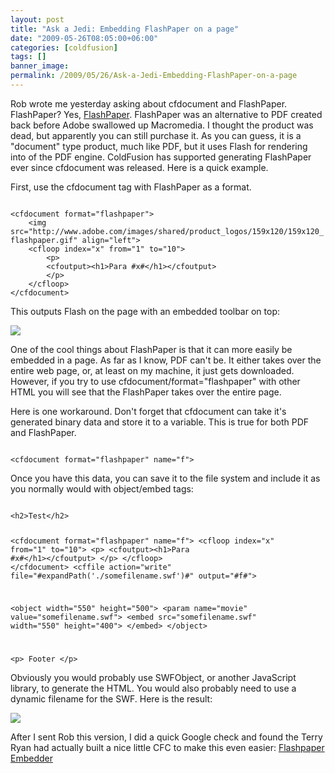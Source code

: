 ```yaml
---
layout: post
title: "Ask a Jedi: Embedding FlashPaper on a page"
date: "2009-05-26T08:05:00+06:00"
categories: [coldfusion]
tags: []
banner_image: 
permalink: /2009/05/26/Ask-a-Jedi-Embedding-FlashPaper-on-a-page
---
```


Rob wrote me yesterday asking about cfdocument and FlashPaper. FlashPaper? Yes, <a href="http://www.adobe.com/products/flashpaper/">FlashPaper</a>. FlashPaper was an alternative to PDF created back before Adobe swallowed up Macromedia. I thought the product was dead, but apparently you can still purchase it. As you can guess, it is a "document" type product, much like PDF, but it uses Flash for rendering into of the PDF engine. ColdFusion has supported generating FlashPaper ever since cfdocument was released. Here is a quick example.
<!--more-->
First, use the cfdocument tag with FlashPaper as a format.

<code>
&lt;cfdocument format="flashpaper"&gt;
	&lt;img src="http://www.adobe.com/images/shared/product_logos/159x120/159x120_flashpaper.gif" align="left"&gt;
	&lt;cfloop index="x" from="1" to="10"&gt;
		&lt;p&gt;
		&lt;cfoutput&gt;&lt;h1&gt;Para #x#&lt;/h1&gt;&lt;/cfoutput&gt;
		&lt;/p&gt;
	&lt;/cfloop&gt;
&lt;/cfdocument&gt;
</code>

This outputs Flash on the page with an embedded toolbar on top:

<img src="https://static.raymondcamden.com/images//Picture 159.png">

One of the cool things about FlashPaper is that it can more easily be embedded in a page. As far as I know, PDF can't be. It either takes over the entire web page, or, at least on my machine, it just gets downloaded. However, if you try to use cfdocument/format="flashpaper" with other HTML you will see that the FlashPaper takes over the entire page. 

Here is one workaround. Don't forget that cfdocument can take it's generated binary data and store it to a variable. This is true for both PDF and FlashPaper.

<code>
&lt;cfdocument format="flashpaper" name="f"&gt;
</code>

Once you have this data, you can save it to the file system and include it as you normally would with object/embed tags:

<code>
&lt;h2&gt;Test&lt;/h2&gt;

&lt;cfdocument format="flashpaper" name="f"&gt;
	&lt;cfloop index="x" from="1" to="10"&gt;
		&lt;p&gt;
		&lt;cfoutput&gt;&lt;h1&gt;Para #x#&lt;/h1&gt;&lt;/cfoutput&gt;
		&lt;/p&gt;
	&lt;/cfloop&gt;
&lt;/cfdocument&gt;
&lt;cffile action="write" file="#expandPath('./somefilename.swf')#" output="#f#"&gt;

&lt;object width="550" height="500"&gt;
&lt;param name="movie" value="somefilename.swf"&gt;
&lt;embed src="somefilename.swf" width="550" height="400"&gt;
&lt;/embed&gt;
&lt;/object&gt;

&lt;p&gt;
Footer
&lt;/p&gt;
</code>

Obviously you would probably use SWFObject, or another JavaScript library, to generate the HTML. You would also probably need to use a dynamic filename for the SWF. Here is the result:

<img src="https://static.raymondcamden.com/images/cfjedi//Picture 235.png">

After I sent Rob this version, I did a quick Google check and found the Terry Ryan had actually built a nice little CFC to make this even easier: <a href="http://www.numtopia.com/terry/programming/code_flashpaper_embedder.cfm">Flashpaper Embedder</a>